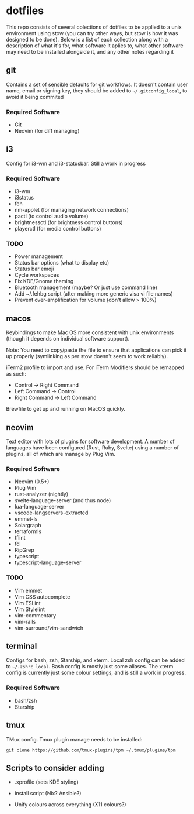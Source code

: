 # dotfiles

This repo consists of several colections of dotfiles to be applied to a unix
environment using stow (you can try other ways, but stow is how it was designed
to be done). Below is a list of each collection along with a description of what
it's for, what software it aplies to, what other software may need to be
installed alongside it, and any other notes regarding it

## git

Contains a set of sensible defaults for git workflows. It doesn't contain user
name, email or signing key, they should be added to `~/.gitconfig_local`, to
avoid it being commited

### Required Software

- Git
- Neovim (for diff managing)

## i3

Config for i3-wm and i3-statusbar. Still a work in progress

### Required Software

* i3-wm
* i3status
* feh
* nm-applet (for managing network connections)
* pactl (to control audio volume)
* brightnessctl (for brightness control buttons)
* playerctl (for media control buttons)

### TODO

* Power management
* Status bar options (what to display etc)
* Status bar emoji
* Cycle workspaces
* Fix KDE/Gnome theming
* Bluetooth management (maybe? Or just use command line)
* Add ~/.fehbg script (after making more generic visa vi file names)
* Prevent over-amplification for volume (don't allow > 100%)

## macos

Keybindings to make Mac OS more consistent with unix environments (though it
depends on individual software support).

Note: You need to copy/paste the file to ensure that applications can pick it up
properly (symlinking as per stow doesn't seem to work reliably).

iTerm2 profile to import and use. For iTerm Modifiers should be remapped as
such:

- Control -> Right Command
- Left Command -> Control
- Right Command -> Left Command

Brewfile to get up and running on MacOS quickly.

## neovim

Text editor with lots of plugins for software development. A number of languages
have been configured (Rust, Ruby, Svelte) using a number of plugins, all of
which are manage by Plug Vim.

### Required Software

* Neovim (0.5+)
* Plug Vim
* rust-analyzer (nightly)
* svelte-language-server (and thus node)
* lua-language-server
* vscode-langservers-extracted
* emmet-ls
* Solargraph
* terraformls
* tflint
* fd
* RipGrep
* typescript
* typescript-language-server

### TODO
* Vim emmet
* Vim CSS autocomplete
* Vim ESLint
* Vim Stylelint
* vim-commentary
* vim-rails
* vim-surround/vim-sandwich

## terminal

Configs for bash, zsh, Starship, and xterm. Local zsh config can be added to
`~/.zshrc_local`. Bash config is mostly just some aliases. The xterm config is
currently just some colour settings, and is still a work in progress.

### Required Software

* bash/zsh
* Starship

## tmux

TMux config. Tmux plugin manage needs to be installed:

```
git clone https://github.com/tmux-plugins/tpm ~/.tmux/plugins/tpm
```

## Scripts to consider adding
* .xprofile (sets KDE styling)

* install script (Nix? Ansible?)
* Unify colours across everything (X11 colours?)
